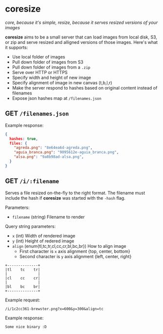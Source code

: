 # coresize

_core, because it's simple, resize, because it serves resized versions of your images_

**coresize** aims to be a small server that can load images from local disk, S3,
or zip and serve resized and alligned versions of those images. Here's what it supports:

- Use local folder of images
- Pull down folder of images from S3
- Pull down folder of images from a `.zip`
- Serve over HTTP or HTTPS
- Specify width and height of new image
- Specify alignment of image in new canvas (t,b,l,r)
- Make the server respond to hashes based on original content instead of filenames
- Expose json hashes map at `/filenames.json`

## GET `/filenames.json`

Example response:

```json
{
  hashes: true,
  files: {
    "agreda.png": "8e64ea6d-agreda.png",
    "aguia_branca.png": "9095612e-aguia_branca.png",
    "alsa.png": "9a8b98ad-alsa.png",
  }
}
```

## GET `/i/:filename`

Serves a file resized on-the-fly to the right format. The filename must include the hash if **coresize** was started with the `-hash` flag.

Parameters:

- `filename` (string) Filename to render

Query string parameters:

- `x` (int) Width of rendered image
- `y` (int) Height of redered image
- `align` (enum{tl,tc,tr,cl,cc,cr,bl,bc,br}) How to align image
  - First character is `x` axis alignment {top, center, bottom}
  - Second character is `y` axis alignment {left, center, right}

```
+--------------+
|tl    tc    tr|
|              |
|cl    cc    cr|
|              |
|bl    bc    br|
+--------------+
```

Example request:

```
/i/1c2cc361-brewster.png?x=600&y=300&align=tc
```

Example response:

```
Some nice binary :D
```
